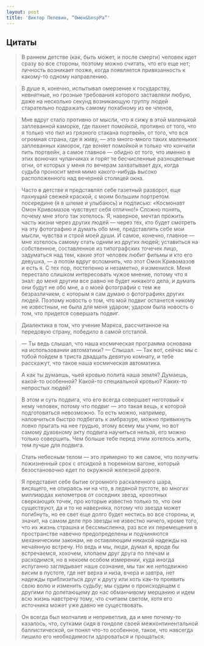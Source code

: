 ```yaml
---
layout: post
title: 'Виктор Пелевин, “Омон&bnspРа”'
---
```


## Цитаты

>В раннем детстве (как, быть может, и после смерти) человек идет сразу во все стороны, поэтому можно считать, что его еще нет; личность возникает позже, когда появляется привязанность к какому-то одному направлению.

>В душе я, конечно, испытывал омерзение к государству, невнятные, но грозные требования которого заставляли любую, даже на несколько секунд возникающую группу людей старательно подражать самому похабному из ее членов,

>Мне вдруг стало противно от мысли, что я сижу в этой маленькой заплеванной каморке, где пахнет помойкой, противно от того, что я только что пил из грязного стакана портвейн, от того, что вся огромная страна, где я живу, — это много-много таких маленьких заплеванных каморок, где воняет помойкой и только что кончили пить портвейн, а самое главное — обидно от того, что именно в этих вонючих чуланчиках и горят те бесчисленные разноцветные огни, от которых у меня по вечерам захватывает дух, когда судьба проносит меня мимо какого-нибудь высоко расположенного над вечерней столицей окна.

>Часто в детстве я представлял себе газетный разворот, еще пахнущий свежей краской, с моим большим портретом посередине (я в шлеме и улыбаюсь) и подписью: «Космонавт Омон Кривомазов чувствует себя отлично!» Сложно понять, почему мне этого так хотелось. Я, наверное, мечтал прожить часть жизни через других людей — через тех, кто будет смотреть на эту фотографию и думать обо мне, представлять себе мои мысли, чувства и строй моей души. И самое, конечно, главное — мне хотелось самому стать одним из других людей; уставиться на собственное, составленное из типографских точечек лицо, задуматься над тем, какие этот человек любит фильмы и кто его девушка, — а потом вдруг вспомнить, что этот Омон Кривомазов и есть я. С тех пор, постепенно и незаметно, я изменился. Меня перестало слишком интересовать чужое мнение, потому что я знал: до меня другим все равно не будет никакого дела, и думать они будут не обо мне, а о моей фотографии с тем же безразличием, с которым я сам думаю о фотографиях других людей. Поэтому новость о том, что мой подвиг останется никому не известным, не была для меня ударом; ударом была новость о том, что придется совершать подвиг.

>Диалектика в том, что учение Маркса, рассчитанное на передовую страну, победило в самой отсталой.

>— Ты ведь слышал, что наша космическая программа основана на использовании автоматики?
>— Слышал.
>— Так вот, сейчас мы с тобой пойдем в триста двадцать девятую комнату, и тебе расскажут, что такое наша космическая автоматика.

>А как ты думаешь, чьей кровью полита наша земля? Думаешь, какой-то особенной? Какой-то специальной кровью? Каких-то непростых людей?

>В этом и суть подвига, что его всегда совершает неготовый к нему человек, потому что подвиг — это такая вещь, к которой подготовиться невозможно. То есть можно, например, наловчиться быстро подбегать к амбразуре, можно привыкнуть ловко прыгать на нее грудью, этому всему мы учим, но вот самому духовному акту подвига научиться нельзя, его можно только совершить. Чем больше тебе перед этим хотелось жить, тем лучше для подвига.

>Стать небесным телом — это примерно то же самое, что получить пожизненный срок с отсидкой в тюремном вагоне, который безостановочно едет по окружной железной дороге.

>Я представил себе бытие огромного раскаленного шара, висящего, не опираясь ни на что, в ледяной пустоте, во многих миллиардах километров от соседних звезд, крохотных сверкающих точек, про которые известно только то, что они существуют, да и то не наверняка, потому что звезда может погибнуть, но ее свет еще долго будет нестись во все стороны, и, значит, на самом деле про звезды не известно ничего, кроме того, что их жизнь страшна и бессмысленна, раз все их перемещения в пространстве навечно предопределены и подчиняются механическим законам, не оставляющим никакой надежды на нечаянную встречу. Но ведь и мы, люди, думал я, вроде бы встречаемся, хохочем, хлопаем друг друга по плечам и расходимся, но в некоем особом измерении, куда иногда испуганно заглядывает наше сознание, мы так же неподвижно висим в пустоте, где нет верха и низа, вчера и завтра, нет надежды приблизиться друг к другу или хоть как-то проявить свою волю и изменить судьбу; мы судим о происходящем с другими по долетающему до нас обманчивому мерцанию и идем всю жизнь навстречу тому, что считаем светом, хотя его источника может уже давно не существовать.

>Он всегда был молчалив и неприветлив, да и мне почему-то казалось, что, сутками сидя в гондоле своей межконтинентальной баллистической, он понял что-то особенное, такое, что навсегда лишило его необходимости здороваться и прощаться.
